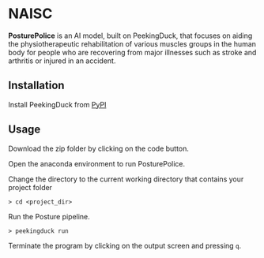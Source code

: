 # NAISC

**PosturePolice** is an AI model, built on PeekingDuck, that focuses on aiding the physiotherapeutic rehabilitation of various muscles groups in the human body for people who are recovering from major illnesses such as stroke and arthritis or injured in an accident.

**Installation**
-----------------
Install PeekingDuck from [PyPI](https://pypi.org/project/peekingduck/)

**Usage**
------------------------
Download the zip folder by clicking on the code button.


Open the anaconda environment to run PosturePolice.


Change the directory to the current working directory that contains your project folder
```
> cd <project_dir>
```

Run the Posture pipeline.
```
> peekingduck run
```

Terminate the program by clicking on the output screen and pressing `q`.

